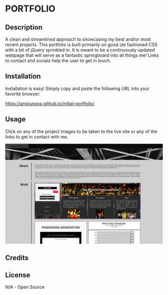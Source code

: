 # PORTFOLIO

## Description

A clean and streamlined approach to showcasing my best and/or most recent projects.  This portfolio is built primarily on good ole fashioned CSS with a bit of jQuery sprinkled in.  It is meant to be a continuously updated webpage that will serve as a fantastic springboard into all things me!  Links to contact and socials help the user to get in touch.

## Installation

Installation is easy!  Simply copy and paste the following URL into your favorite browser:

https://argounova.github.io/initial-portfolio/

## Usage

Click on any of the project images to be taken to the live site or any of the links to get in contact with me.

![portfolio screenshot](Assets/portfolio-screenshot.png)

## Credits

## License

N/A - Open Source
